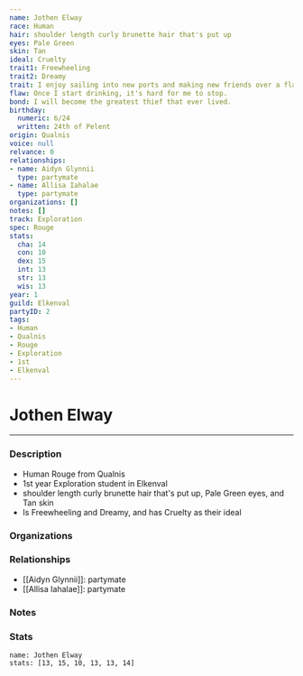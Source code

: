 ```yaml
---
name: Jothen Elway
race: Human
hair: shoulder length curly brunette hair that's put up
eyes: Pale Green
skin: Tan
ideal: Cruelty
trait1: Freewheeling
trait2: Dreamy
trait: I enjoy sailing into new ports and making new friends over a flagon of ale.
flaw: Once I start drinking, it's hard for me to stop.
bond: I will become the greatest thief that ever lived.
birthday:
  numeric: 6/24
  written: 24th of Pelent
origin: Qualnis
voice: null
relvance: 0
relationships:
- name: Aidyn Glynnii
  type: partymate
- name: Allisa Iahalae
  type: partymate
organizations: []
notes: []
track: Exploration
spec: Rouge
stats:
  cha: 14
  con: 10
  dex: 15
  int: 13
  str: 13
  wis: 13
year: 1
guild: Elkenval
partyID: 2
tags:
- Human
- Qualnis
- Rouge
- Exploration
- 1st
- Elkenval
---
```

# Jothen Elway
---
### Description
- Human Rouge from Qualnis
- 1st year Exploration student in Elkenval
- shoulder length curly brunette hair that's put up, Pale Green eyes, and Tan skin
- Is Freewheeling and Dreamy, and has Cruelty as their ideal

### Organizations

### Relationships
- [[Aidyn Glynnii]]: partymate
- [[Allisa Iahalae]]: partymate

### Notes

### Stats
```statblock
name: Jothen Elway
stats: [13, 15, 10, 13, 13, 14]
```